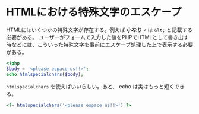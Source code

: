 # HTMLにおける特殊文字のエスケープ

HTMLにはいくつかの特殊文字が存在する。例えば **小なり** `<` は `&lt;` と記載する必要がある。
ユーザーがフォームで入力した値をPHPでHTMLとして書き出す時などには、こういった特殊文字を事前にエスケープ処理した上で表示する必要がある。

```php
<?php
$body = '<please espace us!!>';
echo htmlspecialchars($body);
```

`htmlspecialchars` を使えばいいらしい。あと、 echo は実はもっと短くできる。

```php
<?= htmlspecialchars('<please espace us!!>') ?>
```
